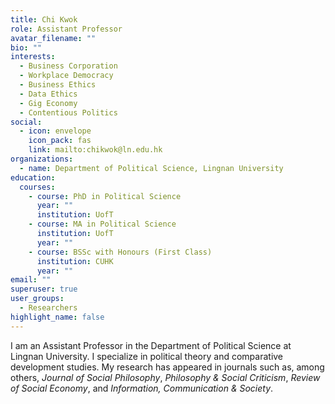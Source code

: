 ```yaml
---
title: Chi Kwok
role: Assistant Professor
avatar_filename: ""
bio: ""
interests:
  - Business Corporation
  - Workplace Democracy
  - Business Ethics
  - Data Ethics
  - Gig Economy
  - Contentious Politics
social:
  - icon: envelope
    icon_pack: fas
    link: mailto:chikwok@ln.edu.hk
organizations:
  - name: Department of Political Science, Lingnan University
education:
  courses:
    - course: PhD in Political Science
      year: ""
      institution: UofT
    - course: MA in Political Science
      institution: UofT
      year: ""
    - course: BSSc with Honours (First Class)
      institution: CUHK
      year: ""
email: ""
superuser: true
user_groups:
  - Researchers
highlight_name: false
---
```

I am an Assistant Professor in the Department of Political Science at Lingnan University.  I specialize in political theory and comparative development studies. My research has appeared in journals such as, among others, *Journal of Social Philosophy*, *Philosophy & Social Criticism*, *Review of Social Economy*, and *Information, Communication & Society*.